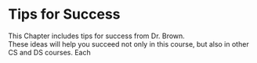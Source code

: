 # Tips for Success

This Chapter includes tips for success from Dr. Brown.  
These ideas will help you succeed not only in this course, but also in other CS and DS courses.
Each 
